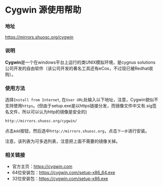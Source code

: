 # Cygwin 源使用帮助

### 地址

https://mirrors.shuosc.org/cygwin

### 说明

**Cygwin**是一个在windows平台上运行的类UNIX模拟环境，是cygnus solutions公司开发的自由软件（该公司开发的著名工具还有eCos，不过现已被Redhat收购）。

### 使用方法

选择`Install from Internet`, 在`User URL`处输入以下地址，注意，Cygwin貌似不支持使用`https`。(但由于setup.exe是以https链接分发，而镜像文件中又有.sig签名文件，所以可以认为http的镜像是安全的)
```bash
http://mirrors.shuosc.org/cygwin/
```
点击`Add`按钮，然后选中`http://mirrors.shuosc.org`，点击`下一步`进行安装。

注意，该列表为可多选列表，注意把上面不需要的镜像关掉。

### 相关链接

- 官方主页：https://cygwin.com
- 64位安装包：https://cygwin.com/setup-x86_64.exe
- 32位安装包：https://cygwin.com/setup-x86.exe